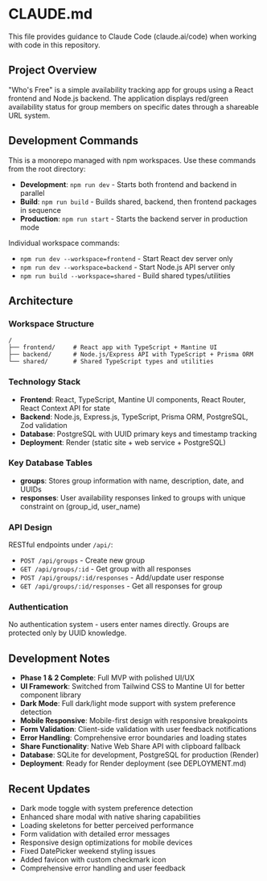 # CLAUDE.md

This file provides guidance to Claude Code (claude.ai/code) when working with code in this repository.

## Project Overview

"Who's Free" is a simple availability tracking app for groups using a React frontend and Node.js backend. The application displays red/green availability status for group members on specific dates through a shareable URL system.

## Development Commands

This is a monorepo managed with npm workspaces. Use these commands from the root directory:

- **Development**: `npm run dev` - Starts both frontend and backend in parallel
- **Build**: `npm run build` - Builds shared, backend, then frontend packages in sequence
- **Production**: `npm run start` - Starts the backend server in production mode

Individual workspace commands:
- `npm run dev --workspace=frontend` - Start React dev server only
- `npm run dev --workspace=backend` - Start Node.js API server only
- `npm run build --workspace=shared` - Build shared types/utilities

## Architecture

### Workspace Structure
```
/
├── frontend/     # React app with TypeScript + Mantine UI
├── backend/      # Node.js/Express API with TypeScript + Prisma ORM
└── shared/       # Shared TypeScript types and utilities
```

### Technology Stack
- **Frontend**: React, TypeScript, Mantine UI components, React Router, React Context API for state
- **Backend**: Node.js, Express.js, TypeScript, Prisma ORM, PostgreSQL, Zod validation
- **Database**: PostgreSQL with UUID primary keys and timestamp tracking
- **Deployment**: Render (static site + web service + PostgreSQL)

### Key Database Tables
- **groups**: Stores group information with name, description, date, and UUIDs
- **responses**: User availability responses linked to groups with unique constraint on (group_id, user_name)

### API Design
RESTful endpoints under `/api/`:
- `POST /api/groups` - Create new group
- `GET /api/groups/:id` - Get group with all responses
- `POST /api/groups/:id/responses` - Add/update user response
- `GET /api/groups/:id/responses` - Get all responses for group

### Authentication
No authentication system - users enter names directly. Groups are protected only by UUID knowledge.

## Development Notes

- **Phase 1 & 2 Complete**: Full MVP with polished UI/UX
- **UI Framework**: Switched from Tailwind CSS to Mantine UI for better component library
- **Dark Mode**: Full dark/light mode support with system preference detection
- **Mobile Responsive**: Mobile-first design with responsive breakpoints
- **Form Validation**: Client-side validation with user feedback notifications
- **Error Handling**: Comprehensive error boundaries and loading states
- **Share Functionality**: Native Web Share API with clipboard fallback
- **Database**: SQLite for development, PostgreSQL for production (Render)
- **Deployment**: Ready for Render deployment (see DEPLOYMENT.md)

## Recent Updates

- Dark mode toggle with system preference detection
- Enhanced share modal with native sharing capabilities
- Loading skeletons for better perceived performance
- Form validation with detailed error messages
- Responsive design optimizations for mobile devices
- Fixed DatePicker weekend styling issues
- Added favicon with custom checkmark icon
- Comprehensive error handling and user feedback
